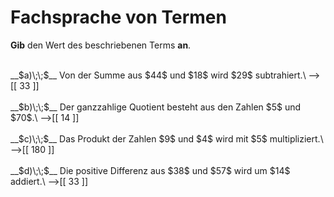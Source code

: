 <!--
version:  0.0.1

language: de

@style
input {
    text-align: center;
}
@end

formula: \carry   \textcolor{red}{\scriptsize #1}
formula: \digit   \rlap{\carry{#1}}\phantom{#2}#2
formula: \permil  \text{‰}

import: https://raw.githubusercontent.com/LiaTemplates/Tikz-Jax/main/README.md

script: https://cdn.jsdelivr.net/gh/LiaTemplates/Tikz-Jax@main/dist/index.js


tags: Vokabeln, Grundrechenarten, leicht, sehr niedrig, Angeben

comment: Ein Term wird durch die Fachsprache beschrieben. Gib den Wert dieses Terms an.

author: Martin Lommatzsch

-->




# Fachsprache von Termen

**Gib** den Wert des beschriebenen Terms **an**.

<br>
__$a)\;\;$__ Von der Summe aus $44$ und $18$ wird $29$ subtrahiert.\
-->[[  33  ]]
<br>
<br>
__$b)\;\;$__ Der ganzzahlige Quotient besteht aus den Zahlen $5$ und $70$.\
-->[[  14  ]]
<br>
<br>
__$c)\;\;$__ Das Produkt der Zahlen $9$ und $4$ wird mit $5$ multipliziert.\
-->[[  180 ]]
<br>
<br>
__$d)\;\;$__ Die positive Differenz aus $38$ und $57$ wird um $14$ addiert.\
-->[[  33  ]]

<br>
<br>
<br>
<br>

